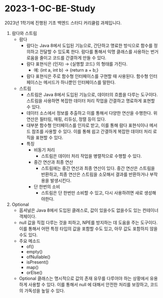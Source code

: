 # 2023-1-OC-BE-Study
2023년 1학기에 진행된 기초 백엔드 스터디 커리큘럼 과제입니다.
1. 람다와 스트림
    - 람다
        - 람다는 Java 8에서 도입된 기능으로, 간단하고 명료한 방식으로 함수를 정의하고 전달할 수 있도록 한다. 람다를 통해서 익명 클래스를 사용하는 번거로움을 줄이고 코드를 간결하게 만들 수 있다.
        - 람다 표현식은 (인자) → {실행할 코드} 의 형태를 가진다.
            - 예: (int a, int b) → {return a + b;}
        - 람다 표현식은 주로 함수형 인터페이스를 구현할 때 사용된다. 함수형 인터페이스는 메서드가 하나뿐인 인터페이스를 말한다.
    - 스트림
        - 스트림은 Java 8에서 도입된 기능으로, 데이터의 흐름을 다루는 도구이다. 스트림을 사용하면 복잡한 데이터 처리 작업을 간결하고 명료하게 표현할 수 있다.
        - 데이터 소스에서 정보를 추출하고 이를 통해서 다양한 연산을 수행한다. 위 연산은 필터링, 매핑, 리듀싱, 정렬 등이 있다.
        - 대부분 함수형 인터페이스를 인자로 받고, 이를 통해 람다 표현식이나 메서드 참조를 사용할 수 있다. 이를 통해 쉽고 간결하게 복잡한 데이터 처리 로직을 표현할 수 있다.
        - 특징
            - 비동기 처리
                - 스트림은 데이터 처리 작업을 병렬적으로 수행할 수 있다.
            - 중간 연산과 최종 연산
                - 스트림에는 중간 연산과 최종 연산이 있다. 중간 연산은 스트림을 반환하고, 최종 연산은 스트림을 소모해서 결과를 반환하거나 부작용을 발생시킨다.
            - 단 한번의 소비
                - 스트림은 단 한번만 소비할 수 있고, 다시 사용하려면 새로 생성해야한다.
2. Optional
    - 옵셔널은 Java 8에서 도입된 클래스로, 값이 있을수도 없을수도 있는 컨테이너 객체이다.
    - null 값을 직접 다루는 것을 피하고, NPE를 방지하는 데 도움을 주는 도구이다. 이를 통해서 어떤 특정 타입의 값을 포함할 수도 있고, 아무 값도 포함하지 않을 수도 있다.
    - 주요 메소드
        - of()
        - empty()
        - ofNullable()
        - isPresent()
        - map()
        - orElse()
    - Optional 클래스는 명시적으로 값의 존재 유무를 다루어야 하는 상황에서 유용하게 사용할 수 있다. 이를 통해서 null 에 대해서 안전한 처리를 보장하고, 코드의 가독성을 높일 수 있다.
